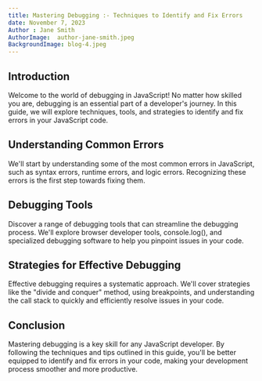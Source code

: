 ```yaml
---
title: Mastering Debugging :- Techniques to Identify and Fix Errors
date: November 7, 2023
Author : Jane Smith
AuthorImage:  author-jane-smith.jpeg
BackgroundImage: blog-4.jpeg
---
```



## Introduction

Welcome to the world of debugging in JavaScript! No matter how skilled you are, debugging is an essential part of a developer's journey. In this guide, we will explore techniques, tools, and strategies to identify and fix errors in your JavaScript code.

## Understanding Common Errors

We'll start by understanding some of the most common errors in JavaScript, such as syntax errors, runtime errors, and logic errors. Recognizing these errors is the first step towards fixing them.

## Debugging Tools

Discover a range of debugging tools that can streamline the debugging process. We'll explore browser developer tools, console.log(), and specialized debugging software to help you pinpoint issues in your code.

## Strategies for Effective Debugging

Effective debugging requires a systematic approach. We'll cover strategies like the "divide and conquer" method, using breakpoints, and understanding the call stack to quickly and efficiently resolve issues in your code.

## Conclusion

Mastering debugging is a key skill for any JavaScript developer. By following the techniques and tips outlined in this guide, you'll be better equipped to identify and fix errors in your code, making your development process smoother and more productive.

